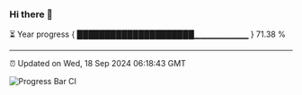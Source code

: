 ### Hi there 👋

⏳ Year progress { █████████████████████▁▁▁▁▁▁▁▁▁ } 71.38 %

---

⏰ Updated on Wed, 18 Sep 2024 06:18:43 GMT

![Progress Bar CI](https://github.com/liununu/liununu/workflows/Progress%20Bar%20CI/badge.svg)
